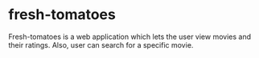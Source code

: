 # fresh-tomatoes
Fresh-tomatoes is a web application which lets the user view movies and their ratings. Also, user can search for a specific movie.
